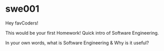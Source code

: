 # swe001
Hey favCoders!

This would be your first Homework!
Quick intro of Software Engineering.

In your own words, what is Software Engineering & Why is it useful?
